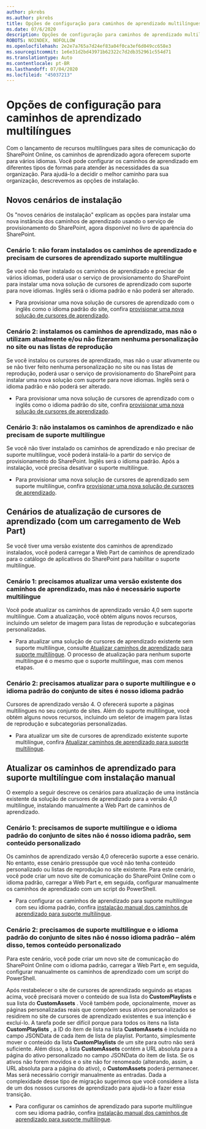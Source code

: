 ```yaml
---
author: pkrebs
ms.author: pkrebs
title: Opções de configuração para caminhos de aprendizado multilíngues
ms.date: 07/6/2020
description: Opções de configuração para caminhos de aprendizado multilíngues
ROBOTS: NOINDEX, NOFOLLOW
ms.openlocfilehash: 2e2e7a765a7d24ef83a04f0ca3ef6d049cc658e3
ms.sourcegitcommit: 1e6e31d2bd43971b62322c7d2db352961c554d71
ms.translationtype: Auto
ms.contentlocale: pt-BR
ms.lasthandoff: 07/04/2020
ms.locfileid: "45037213"
---
```

# <a name="setup-options-for-multilingual-learning-pathways"></a>Opções de configuração para caminhos de aprendizado multilíngues
Com o lançamento de recursos multilíngues para sites de comunicação do SharePoint Online, os caminhos de aprendizado agora oferecem suporte para vários idiomas. Você pode configurar os caminhos de aprendizado em diferentes tipos de formas para atender às necessidades da sua organização. Para ajudá-lo a decidir o melhor caminho para sua organização, descrevemos as opções de instalação. 

## <a name="new-install-scenarios"></a>Novos cenários de instalação
Os "novos cenários de instalação" explicam as opções para instalar uma nova instância dos caminhos de aprendizado usando o serviço de provisionamento do SharePoint, agora disponível no livro de aparência do SharePoint.

### <a name="scenario-1-we-have-not-installed-learning-pathways-and-need-learning-pathways-multilingual-support"></a>Cenário 1: não foram instalados os caminhos de aprendizado e precisam de cursores de aprendizado suporte multilíngue 
Se você não tiver instalado os caminhos de aprendizado e precisar de vários idiomas, poderá usar o serviço de provisionamento do SharePoint para instalar uma nova solução de cursores de aprendizado com suporte para nove idiomas. Inglês será o idioma padrão e não poderá ser alterado. 
- Para provisionar uma nova solução de cursores de aprendizado com o inglês como o idioma padrão do site, confira [provisionar uma nova solução de cursores de aprendizado](custom_provision_ml.md).

### <a name="scenario-2-we-installed-learning-pathways-but-arent-currently-using-it-andor-havent-made-any-customization-to-the-site-or-playlists"></a>Cenário 2: instalamos os caminhos de aprendizado, mas não o utilizam atualmente e/ou não fizeram nenhuma personalização no site ou nas listas de reprodução 
Se você instalou os cursores de aprendizado, mas não o usar ativamente ou se não tiver feito nenhuma personalização no site ou nas listas de reprodução, poderá usar o serviço de provisionamento do SharePoint para instalar uma nova solução com suporte para nove idiomas. Inglês será o idioma padrão e não poderá ser alterado. 
- Para provisionar uma nova solução de cursores de aprendizado com o inglês como o idioma padrão do site, confira [provisionar uma nova solução de cursores de aprendizado](custom_provision_ml.md).

### <a name="scenario-3-we-havent-installed-learning-pathways-and-dont-need-multilingual-support"></a>Cenário 3: não instalamos os caminhos de aprendizado e não precisam de suporte multilíngue 
Se você não tiver instalado os caminhos de aprendizado e não precisar de suporte multilíngue, você poderá instalá-lo a partir do serviço de provisionamento do SharePoint. Inglês será o idioma padrão. Após a instalação, você precisa desativar o suporte multilíngue. 
- Para provisionar uma nova solução de cursores de aprendizado sem suporte multilíngue, confira [provisionar uma nova solução de cursores de aprendizado](custom_provision_ml.md).

## <a name="update-learning-pathways-with-a-web-part-upload-scenarios"></a>Cenários de atualização de cursores de aprendizado (com um carregamento de Web Part)
Se você tiver uma versão existente dos caminhos de aprendizado instalados, você poderá carregar a Web Part de caminhos de aprendizado para o catálogo de aplicativos do SharePoint para habilitar o suporte multilíngue. 

### <a name="scenario-1-we-need-to-upgrade-an-existing-version-of-learning-pathways-but-dont-need-multilingual-support"></a>Cenário 1: precisamos atualizar uma versão existente dos caminhos de aprendizado, mas não é necessário suporte multilíngue
Você pode atualizar os caminhos de aprendizado versão 4,0 sem suporte multilíngue. Com a atualização, você obtém alguns novos recursos, incluindo um seletor de imagem para listas de reprodução e subcategorias personalizadas. 

- Para atualizar uma solução de cursores de aprendizado existente sem suporte multilíngue, consulte [Atualizar caminhos de aprendizado para suporte multilíngue](custom_update_ml.md). O processo de atualização para nenhum suporte multilíngue é o mesmo que o suporte multilíngue, mas com menos etapas. 

### <a name="scenario-2-we-need-to-upgrade-to-multilingual-support-and-the-default-language-of-the-site-collection-is-our-default-language"></a>Cenário 2: precisamos atualizar para o suporte multilíngue e o idioma padrão do conjunto de sites é nosso idioma padrão
Cursores de aprendizado versão 4. O oferecerá suporte a páginas multilíngues no seu conjunto de sites. Além do suporte multilíngue, você obtém alguns novos recursos, incluindo um seletor de imagem para listas de reprodução e subcategorias personalizadas. 
- Para atualizar um site de cursores de aprendizado existente suporte multilíngue, confira [Atualizar caminhos de aprendizado para suporte multilíngue](custom_update_ml.md). 

## <a name="update-learning-pathways-for-multilingual-support-with-manual-install"></a>Atualizar os caminhos de aprendizado para suporte multilíngue com instalação manual 
O exemplo a seguir descreve os cenários para atualização de uma instância existente da solução de cursores de aprendizado para a versão 4,0 multilíngue, instalando manualmente a Web Part de caminhos de aprendizado. 

### <a name="scenario-1-we-need-multilingual-support-and-the-default-language-of-the-site-collection-is-not-our-default-language--no-custom-content"></a>Cenário 1: precisamos de suporte multilíngue e o idioma padrão do conjunto de sites não é nosso idioma padrão, sem conteúdo personalizado 
Os caminhos de aprendizado versão 4,0 oferecerão suporte a esse cenário. No entanto, esse cenário pressupõe que você não tenha conteúdo personalizado ou listas de reprodução no site existente. Para este cenário, você pode criar um novo site de comunicação do SharePoint Online com o idioma padrão, carregar a Web Part e, em seguida, configurar manualmente os caminhos de aprendizado com um script do PowerShell. 
- Para configurar os caminhos de aprendizado para suporte multilíngue com seu idioma padrão, confira [instalação manual dos caminhos de aprendizado para suporte multilíngue](custom_manualsetup_ml.md).

### <a name="scenario-2-we-need-multilingual-support-and-the-default-language-of-the-site-collection-is-not-our-default-language--plus-we-have-custom-content"></a>Cenário 2: precisamos de suporte multilíngue e o idioma padrão do conjunto de sites não é nosso idioma padrão – além disso, temos conteúdo personalizado 
Para este cenário, você pode criar um novo site de comunicação do SharePoint Online com o idioma padrão, carregar a Web Part e, em seguida, configurar manualmente os caminhos de aprendizado com um script do PowerShell. 

Após restabelecer o site de cursores de aprendizado seguindo as etapas acima, você precisará mover o conteúdo de sua lista do **CustomPlaylists** e sua lista do **CustomAssets** . Você também pode, opcionalmente, mover as páginas personalizadas reais que compõem seus ativos personalizados se residirem no site de cursores de aprendizado existentes e sua intenção é excluí-lo. A tarefa pode ser difícil porque para todos os itens na lista **CustomPlaylists** , a ID do item de lista na lista **CustomAssets** é incluída no campo JSONData de cada item de lista de playlist. Portanto, simplesmente mover o conteúdo da lista **CustomPlaylists** de um site para outro não será suficiente. Além disso, a lista **CustomAssets** contém a URL absoluta para a página do ativo personalizado no campo JSONData do item de lista. Se os ativos não forem movidos e o site não for renomeado (alterando, assim, a URL absoluta para a página do ativo), o **CustomAssets** poderá permanecer. Mas será necessário corrigir manualmente as entradas. Dada a complexidade desse tipo de migração sugerimos que você considere a lista de um dos nossos cursores de aprendizado para ajudá-lo a fazer essa transição.
- Para configurar os caminhos de aprendizado para suporte multilíngue com seu idioma padrão, confira [instalação manual dos caminhos de aprendizado para suporte multilíngue](custom_manualsetup_ml.md).


